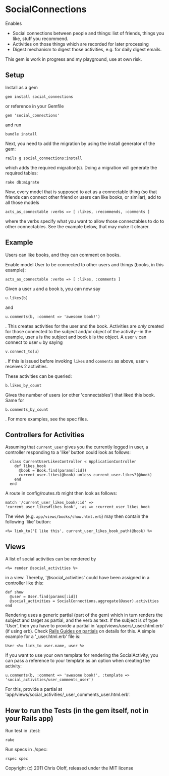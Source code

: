 SocialConnections
=================

Enables

* Social connections between people and things: list of friends, things you like, stuff you recommend.
* Activities on those things which are recorded for later processing
* Digest mechanism to digest those activities, e.g. for daily digest emails.

This gem is work in progress and my playground, use at own risk.

Setup
-----

Install as a gem

	gem install social_connections

or reference in your Gemfile

	gem 'social_connections'

and run

	bundle install

Next, you need to add the migration by using the install generator of the gem:

	rails g social_connections:install

which adds the required migration(s). Doing a migration
will generate the required tables:

	rake db:migrate

Now, every model that is supposed to act as a connectable thing (so that friends can connect
other friend or users can like books, or similar), add to all those models

	acts_as_connectable :verbs => [ :likes, :recommends, :comments ]

where the verbs specify what you want to allow those connectables to do to other connectables.
See the example below, that may make it clearer.

Example
-------

Users can like books, and they can comment on books.

Enable model User to be connected to other users and things (books, in this example):

	acts_as_connectable :verbs => [ :likes, :comments ]

Given a user `u` and a book `b`, you can now say

	u.likes(b)

and

	u.comments(b, :comment => 'awesome book!')

. This creates activities for the user and the book. Activities are _only_ created for
those connected to the subject and/or object of the activity--in the example, user `u`
is the subject and book `b` is the object. A user `v` can connect to user `u` by saying

	v.connect_to(u)

. If this is issued before invoking `likes` and `comments` as above, user `v` 
receives 2 activities.

These activities can be queried:

	b.likes_by_count

Gives the number of users (or other 'connectables') that liked this book. Same for

	b.comments_by_count

. For more examples, see the spec files.


Controllers for Activities
--------------------------

Assuming that `current_user` gives you the currently logged in user, a controller
responding to a 'like' button could look as follows:

	  class CurrentUserLikesController < ApplicationController
	    def likes_book
	      @book = Book.find(params[:id])
	      current_user.likes(@book) unless current_user.likes?(@book)
	    end
	  end

A route in config/routes.rb might then look as follows:

	match '/current_user_likes_book/:id' => 'current_user_likes#likes_book', :as => :current_user_likes_book

The view (e.g. `app/views/books/show.html.erb`) may then contain the following 'like' button:

	<%= link_to('I like this', current_user_likes_book_path(@book) %>


Views
-----

A list of social activities can be rendered by 

	<%= render @social_activities %>

in a view. Thereby, '@social_activities' could have been assigned in a controller like this:

	def show
	  @user = User.find(params[:id])
	  @social_activities = SocialConnections.aggregate(@user).activities
	end

Rendering uses a generic partial (part of the gem) which in turn renders the subject and
target as partial, and the verb as text.
If the subject is of type 'User', then
you have to provide a partial in 'app/views/users/_user.html.erb' (if
using erb). Check [Rails Guides on partials](http://guides.rubyonrails.org/layouts_and_rendering.html#using-partials)
on details for this. A simple example for a '_user.html.erb' file is:

	User <%= link_to user.name, user %>

If you want to use your own template for rendering the SocialActivity, you can
pass a reference to your template as an option when creating the activity:

	u.comments(b, :comment => 'awesome book!', :template => 'social_activities/user_comments_user')

For this, provide a partial at 'app/views/social_activities/_user_comments_user.html.erb'.


How to run the Tests (in the gem itself, not in your Rails app)
--------------------

Run test in ./test:

	rake

Run specs in ./spec:

	rspec spec

Copyright (c) 2011 Chris Oloff, released under the MIT license
